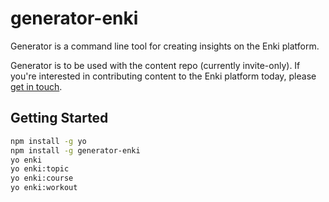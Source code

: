 # generator-enki

Generator is a command line tool for creating insights on the Enki platform.

Generator is to be used with the content repo (currently invite-only). If you're interested in contributing content to the Enki platform today, please [get in touch](https://enki.typeform.com/to/OfFklK).

## Getting Started

```bash
npm install -g yo
npm install -g generator-enki
yo enki
yo enki:topic
yo enki:course
yo enki:workout
```
